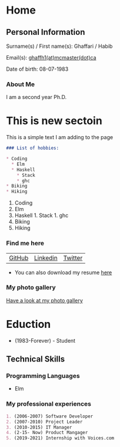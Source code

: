 # Home

<script src="https://kit.fontawesome.com/6d173168d3.js" crossorigin="anonymous"></script>

## Personal Information
Surname(s) / First name(s): Ghaffari / Habib

Email(s): [ghaffh1(at)mcmaster(dot)ca](mailto:ghaffh1@mcmaaster.ca)

Date of birth: 08-07-1983

### About Me

I am a second year Ph.D.

# This is new sectoin

This is a simple text I am adding to the page

```markdown
### List of hobbies:

* Coding
  * Elm
  * Haskell
    * Stack
    * ghc
* Biking
* Hiking
```

1. Coding
  1. Elm
  1. Haskell
    1. Stack
    1. ghc
1. Biking
1. Hiking



### Find me here

<table>
    <tr>
        <td>
            <a href="https://github.com/yourname" target="blank"><i class="fab fa-github fa-lg"></i> GitHub</a>
        </td>
        <td>
            <a href="https://linkedin.com/youraccount" target="blank"><i class="fab fa-linkedin fa-lg"></i> Linkedin</a>
        </td>
        <td>
            <a href="https://twitter.com/youraccount" target="blank"><i class="fab fa-twitter-square fa-lg"></i> Twitter</a>
        </td>
    </tr>
</table>

* <i class="fas fa-file fa-lg"></i> You can also download my resume [here](cv.pdf)

### My photo gallery

[Have a look at my photo gallery](/photo.md)

# Eduction

* (1983-Forever) - Student 

## Technical Skills

### Programming Languages

* Elm

### My professional experiences

```markdown
1. (2006-2007) Software Developer
2. (2007-2010) Project Leader
3. (2010-2015) IT Manager
4. (2-15- Now) Product Mangager
5. (2019-2021) Internship with Voices.com
```
